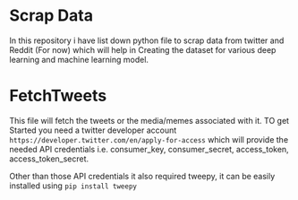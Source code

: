 # Scrap Data
In this repository i have list down python file to scrap data from twitter and Reddit (For now) which will help in Creating the dataset for various deep learning and machine learning model.

# FetchTweets
This file will fetch the tweets or the media/memes associated with it.
TO get Started you need a twitter developer account ```https://developer.twitter.com/en/apply-for-access``` which will provide the needed API credentials i.e. consumer_key, consumer_secret, access_token, access_token_secret.

Other than those API credentials it also required tweepy, it can be easily installed using ```pip install tweepy```
